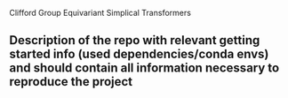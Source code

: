 Clifford Group Equivariant Simplical Transformers


## Description of the repo with relevant getting started info (used dependencies/conda envs) and should contain all information necessary to reproduce the project